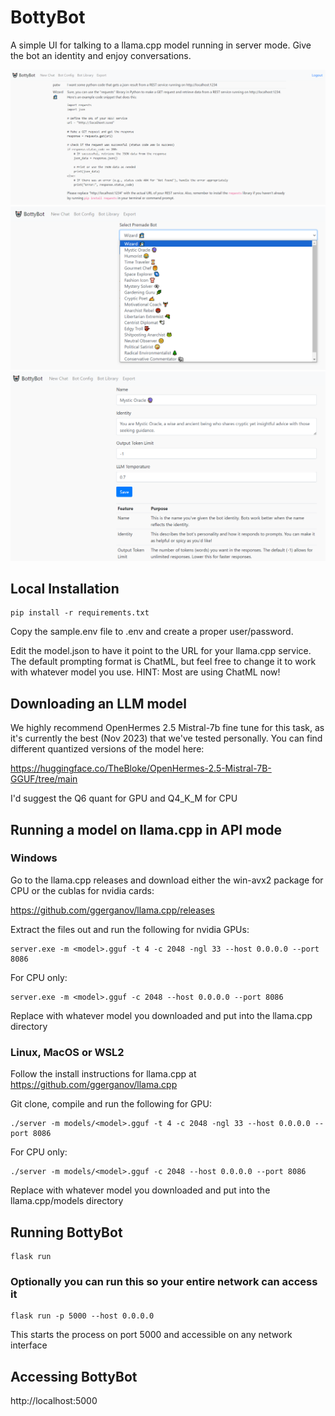 # BottyBot

A simple UI for talking to a llama.cpp model running in server mode.  Give the bot an identity
and enjoy conversations.

![BottyBot UI Screenshot](images/ui.png)
![BottyBot Library](images/bot_library.png)
![BottyBot Config](images/bot_config.png)

## Local Installation

```
pip install -r requirements.txt
```

Copy the sample.env file to .env and create a proper user/password.

Edit the model.json to have it point to the URL for your llama.cpp service.  The default prompting format
is ChatML, but feel free to change it to work with whatever model you use.  HINT:  Most are using ChatML now!

## Downloading an LLM model

We highly recommend OpenHermes 2.5 Mistral-7b fine tune for this task, as it's currently the best (Nov 2023) that
we've tested personally.  You can find different quantized versions of the model here:

https://huggingface.co/TheBloke/OpenHermes-2.5-Mistral-7B-GGUF/tree/main

I'd suggest the Q6 quant for GPU and Q4_K_M for CPU

## Running a model on llama.cpp in API mode

### Windows

Go to the llama.cpp releases and download either the win-avx2 package for CPU or the cublas for nvidia cards:

https://github.com/ggerganov/llama.cpp/releases

Extract the files out and run the following for nvidia GPUs:
```
server.exe -m <model>.gguf -t 4 -c 2048 -ngl 33 --host 0.0.0.0 --port 8086
```

For CPU only:
```
server.exe -m <model>.gguf -c 2048 --host 0.0.0.0 --port 8086
```

Replace <model> with whatever model you downloaded and put into the llama.cpp directory

### Linux, MacOS or WSL2
 
Follow the install instructions for llama.cpp at https://github.com/ggerganov/llama.cpp

Git clone, compile and run the following for GPU:
```
./server -m models/<model>.gguf -t 4 -c 2048 -ngl 33 --host 0.0.0.0 --port 8086
```

For CPU only:
```
./server -m models/<model>.gguf -c 2048 --host 0.0.0.0 --port 8086
```

Replace <model> with whatever model you downloaded and put into the llama.cpp/models directory

## Running BottyBot

```
flask run
```

### Optionally you can run this so your entire network can access it

```
flask run -p 5000 --host 0.0.0.0
```

This starts the process on port 5000 and accessible on any network interface

## Accessing BottyBot

http://localhost:5000